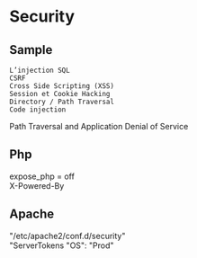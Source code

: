 # Security

Sample
---
    L’injection SQL
    CSRF
    Cross Side Scripting (XSS)
    Session et Cookie Hacking
    Directory / Path Traversal
    Code injection
Path Traversal and Application Denial of Service

Php
---
expose_php = off  
X-Powered-By

Apache
---
"/etc/apache2/conf.d/security"  
"ServerTokens "OS": "Prod"
